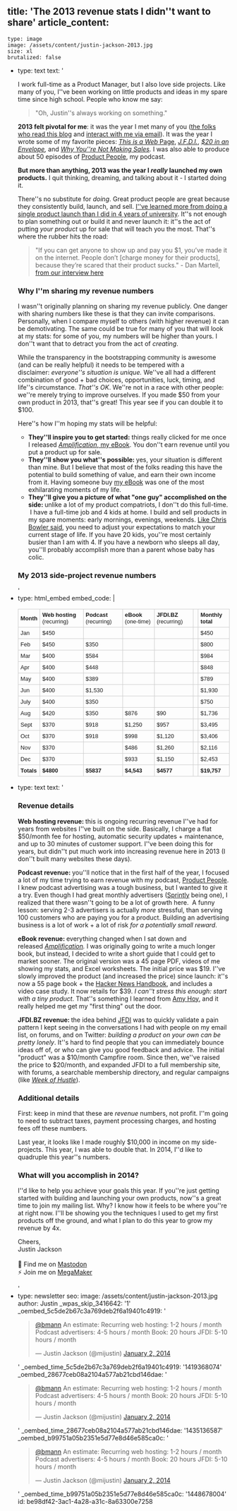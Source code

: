 title: 'The 2013 revenue stats I didn''t want to share'
article_content:
  -
    type: image
    image: /assets/content/justin-jackson-2013.jpg
    size: xl
    brutalized: false
  -
    type: text
    text: '<p>I work full-time as a Product Manager, but I also love side projects. Like many of you, I''ve been working on little products and ideas in my spare time since high school. People who know me say:</p><blockquote><p>"Oh, Justin''s always working on something."</p></blockquote><p><strong>2013 felt pivotal for me</strong>: it was the year I met many of you (<a href="http://justinjackson.ca">the folks who read this blog</a>&nbsp;and <a href="http://justinjackson.ca/newsletter">interact with me via email</a>). It was the year I wrote some of my favorite pieces:&nbsp;<a href="http://justinjackson.ca/words.html"><em>This is a Web</em> Page</a>,&nbsp;<a href="http://justinjackson.ca/jfdi.html"><em>J.F.D.I.</em></a>, <i><a href="http://justinjackson.ca/why-you-need-a-week-of-hustle/">$20 in an Envelope</a>,&nbsp;</i>and&nbsp;<em><a href="http://justinjackson.ca/sales/">Why You''re Not Making Sales</a>.</em> I was also able to produce about 50 episodes of <a href="https://www.productpeople.tv">Product People</a>, my podcast.</p><p><strong>But more than anything, 2013 was the year I <em>really</em>&nbsp;launched my own products.</strong> I quit thinking, dreaming, and talking about it - I started doing it.</p><p>There''s no substitute for&nbsp;<em>doing</em>. Great product people are great because they consistently build, launch, and sell. <a href="https://twitter.com/mijustin/status/418169996120846336">I''ve learned more from doing a single product launch than I did in 4 years of university</a>. It''s not enough to plan something out or build it and never launch it: it''s the act of putting <em>your product</em>&nbsp;up for sale that will teach you the most. That''s where the rubber hits the road:</p><blockquote><p>"If you can get anyone to show up and pay you $1, you’ve made it on the internet.&nbsp;People don’t [charge money for their products], because they’re scared that their product sucks." - Dan Martell, <a href="https://www.productpeople.tv/2013/06/12/ep30-dan-martells-story-from-rehab-to-san-francisco/">from our interview here</a></p></blockquote><h3>Why I''m sharing my revenue numbers</h3><p>I wasn''t originally planning on sharing my revenue publicly. One danger with sharing numbers like these is that they can invite comparisons. Personally, when I compare myself to others (with higher revenue) it can be demotivating. The same could be true for many of you that will look at my stats: for some of you, my numbers will be higher than yours. I don''t want that to detract you from the act of&nbsp;<em>creating</em>.</p><p>While the transparency in the bootstrapping community is awesome (and can be really helpful) it needs to be tempered with a disclaimer:&nbsp;<em>everyone''s situation is unique.&nbsp;</em>We''ve all had a different combination of good + bad choices, opportunities, luck, timing, and life''s circumstance.&nbsp;<em>That''s OK</em>. We''re not in a race with other people: we''re merely trying to improve ourselves. If you made $50 from your own product in 2013, that''s great! This year see if you can double it to $100.</p><p>Here''s how I''m hoping my stats will be helpful:</p><ul><li><strong>They''ll inspire you to get started:</strong> things really clicked for me once I released <a href="https://gumroad.com/l/amplification"><em>Amplification</em>, my eBook</a>. You don''t earn revenue until you put a product up for sale.</li><li><strong>They''ll show you what''s possible:&nbsp;</strong>yes, your situation is different than mine. But I believe that most of the folks reading this have the potential to build something of value, and earn their own income from it. Having someone buy&nbsp;<a href="https://gumroad.com/l/amplification">my eBook</a>&nbsp;was one of the most exhilarating moments of my life.</li><li><strong>They''ll give you a picture of what "one guy" accomplished on the side:&nbsp;</strong>unlike a lot of my product compatriots, I don''t do this full-time. &nbsp;I have a full-time job and 4 kids at home.&nbsp;I build and sell products in my spare moments: early mornings, evenings, weekends.&nbsp;<a href="http://log.chrisbowler.com/post/33834004619/overcoming-project-guilt">Like Chris Bowler said</a>, you need to adjust your expectations to match your current stage of life. If you have 20 kids, you''re most certainly busier than I am with 4. If you have a newborn who sleeps all day, you''ll probably accomplish more than a parent whose baby has colic.</li></ul><h3>My 2013 side-project revenue numbers</h3>'
  -
    type: html_embed
    embed_code: |
      <table width="100%" cellspacing="0" cellpadding="5">
      <tbody>
      <tr>
      <td style="font-size: 0.8em; font-family: Arial, Helvetica, sans-serif; border: 1px #CCC solid; padding: 5px;"><strong>Month</strong></td>
      <td style="font-size: 0.8em; font-family: Arial, Helvetica, sans-serif; border: 1px #CCC solid; padding: 5px;"><strong>Web hosting</strong> (recurring)</td>
      <td style="font-size: 0.8em; font-family: Arial, Helvetica, sans-serif; border: 1px #CCC solid; padding: 5px;"><strong>Podcast</strong> (recurring)</td>
      <td style="font-size: 0.8em; font-family: Arial, Helvetica, sans-serif; border: 1px #CCC solid; padding: 5px;"><strong>eBook</strong> (one-time)</td>
      <td style="font-size: 0.8em; font-family: Arial, Helvetica, sans-serif; border: 1px #CCC solid; padding: 5px;"><strong>JFDI.BZ</strong> (recurring)</td>
      <td style="font-size: 0.8em; font-family: Arial, Helvetica, sans-serif; border: 1px #CCC solid; padding: 5px;"></td>
      <td style="font-size: 0.8em; font-family: Arial, Helvetica, sans-serif; border: 1px #CCC solid; padding: 5px;"><strong>Monthly total</strong></td>
      </tr>
      <tr>
      <td style="font-size: 0.8em; font-family: Arial, Helvetica, sans-serif; border: 1px #CCC solid; padding: 5px;">Jan</td>
      <td style="font-size: 0.8em; font-family: Arial, Helvetica, sans-serif; border: 1px #CCC solid; padding: 5px;">$450</td>
      <td style="font-size: 0.8em; font-family: Arial, Helvetica, sans-serif; border: 1px #CCC solid; padding: 5px;"></td>
      <td style="font-size: 0.8em; font-family: Arial, Helvetica, sans-serif; border: 1px #CCC solid; padding: 5px;"></td>
      <td style="font-size: 0.8em; font-family: Arial, Helvetica, sans-serif; border: 1px #CCC solid; padding: 5px;"></td>
      <td style="font-size: 0.8em; font-family: Arial, Helvetica, sans-serif; border: 1px #CCC solid; padding: 5px;"></td>
      <td style="font-size: 0.8em; font-family: Arial, Helvetica, sans-serif; border: 1px #CCC solid; padding: 5px;">$450</td>
      </tr>
      <tr>
      <td style="font-size: 0.8em; font-family: Arial, Helvetica, sans-serif; border: 1px #CCC solid; padding: 5px;">Feb</td>
      <td style="font-size: 0.8em; font-family: Arial, Helvetica, sans-serif; border: 1px #CCC solid; padding: 5px;">$450</td>
      <td style="font-size: 0.8em; font-family: Arial, Helvetica, sans-serif; border: 1px #CCC solid; padding: 5px;">$350</td>
      <td style="font-size: 0.8em; font-family: Arial, Helvetica, sans-serif; border: 1px #CCC solid; padding: 5px;"></td>
      <td style="font-size: 0.8em; font-family: Arial, Helvetica, sans-serif; border: 1px #CCC solid; padding: 5px;"></td>
      <td style="font-size: 0.8em; font-family: Arial, Helvetica, sans-serif; border: 1px #CCC solid; padding: 5px;"></td>
      <td style="font-size: 0.8em; font-family: Arial, Helvetica, sans-serif; border: 1px #CCC solid; padding: 5px;">$800</td>
      </tr>
      <tr>
      <td style="font-size: 0.8em; font-family: Arial, Helvetica, sans-serif; border: 1px #CCC solid; padding: 5px;">Mar</td>
      <td style="font-size: 0.8em; font-family: Arial, Helvetica, sans-serif; border: 1px #CCC solid; padding: 5px;">$400</td>
      <td style="font-size: 0.8em; font-family: Arial, Helvetica, sans-serif; border: 1px #CCC solid; padding: 5px;">$584</td>
      <td style="font-size: 0.8em; font-family: Arial, Helvetica, sans-serif; border: 1px #CCC solid; padding: 5px;"></td>
      <td style="font-size: 0.8em; font-family: Arial, Helvetica, sans-serif; border: 1px #CCC solid; padding: 5px;"></td>
      <td style="font-size: 0.8em; font-family: Arial, Helvetica, sans-serif; border: 1px #CCC solid; padding: 5px;"></td>
      <td style="font-size: 0.8em; font-family: Arial, Helvetica, sans-serif; border: 1px #CCC solid; padding: 5px;">$984</td>
      </tr>
      <tr>
      <td style="font-size: 0.8em; font-family: Arial, Helvetica, sans-serif; border: 1px #CCC solid; padding: 5px;">Apr</td>
      <td style="font-size: 0.8em; font-family: Arial, Helvetica, sans-serif; border: 1px #CCC solid; padding: 5px;">$400</td>
      <td style="font-size: 0.8em; font-family: Arial, Helvetica, sans-serif; border: 1px #CCC solid; padding: 5px;">$448</td>
      <td style="font-size: 0.8em; font-family: Arial, Helvetica, sans-serif; border: 1px #CCC solid; padding: 5px;"></td>
      <td style="font-size: 0.8em; font-family: Arial, Helvetica, sans-serif; border: 1px #CCC solid; padding: 5px;"></td>
      <td style="font-size: 0.8em; font-family: Arial, Helvetica, sans-serif; border: 1px #CCC solid; padding: 5px;"></td>
      <td style="font-size: 0.8em; font-family: Arial, Helvetica, sans-serif; border: 1px #CCC solid; padding: 5px;">$848</td>
      </tr>
      <tr>
      <td style="font-size: 0.8em; font-family: Arial, Helvetica, sans-serif; border: 1px #CCC solid; padding: 5px;">May</td>
      <td style="font-size: 0.8em; font-family: Arial, Helvetica, sans-serif; border: 1px #CCC solid; padding: 5px;">$400</td>
      <td style="font-size: 0.8em; font-family: Arial, Helvetica, sans-serif; border: 1px #CCC solid; padding: 5px;">$389</td>
      <td style="font-size: 0.8em; font-family: Arial, Helvetica, sans-serif; border: 1px #CCC solid; padding: 5px;"></td>
      <td style="font-size: 0.8em; font-family: Arial, Helvetica, sans-serif; border: 1px #CCC solid; padding: 5px;"></td>
      <td style="font-size: 0.8em; font-family: Arial, Helvetica, sans-serif; border: 1px #CCC solid; padding: 5px;"></td>
      <td style="font-size: 0.8em; font-family: Arial, Helvetica, sans-serif; border: 1px #CCC solid; padding: 5px;">$789</td>
      </tr>
      <tr>
      <td style="font-size: 0.8em; font-family: Arial, Helvetica, sans-serif; border: 1px #CCC solid; padding: 5px;">Jun</td>
      <td style="font-size: 0.8em; font-family: Arial, Helvetica, sans-serif; border: 1px #CCC solid; padding: 5px;">$400</td>
      <td style="font-size: 0.8em; font-family: Arial, Helvetica, sans-serif; border: 1px #CCC solid; padding: 5px;">$1,530</td>
      <td style="font-size: 0.8em; font-family: Arial, Helvetica, sans-serif; border: 1px #CCC solid; padding: 5px;"></td>
      <td style="font-size: 0.8em; font-family: Arial, Helvetica, sans-serif; border: 1px #CCC solid; padding: 5px;"></td>
      <td style="font-size: 0.8em; font-family: Arial, Helvetica, sans-serif; border: 1px #CCC solid; padding: 5px;"></td>
      <td style="font-size: 0.8em; font-family: Arial, Helvetica, sans-serif; border: 1px #CCC solid; padding: 5px;">$1,930</td>
      </tr>
      <tr>
      <td style="font-size: 0.8em; font-family: Arial, Helvetica, sans-serif; border: 1px #CCC solid; padding: 5px;">July</td>
      <td style="font-size: 0.8em; font-family: Arial, Helvetica, sans-serif; border: 1px #CCC solid; padding: 5px;">$400</td>
      <td style="font-size: 0.8em; font-family: Arial, Helvetica, sans-serif; border: 1px #CCC solid; padding: 5px;">$350</td>
      <td style="font-size: 0.8em; font-family: Arial, Helvetica, sans-serif; border: 1px #CCC solid; padding: 5px;"></td>
      <td style="font-size: 0.8em; font-family: Arial, Helvetica, sans-serif; border: 1px #CCC solid; padding: 5px;"></td>
      <td style="font-size: 0.8em; font-family: Arial, Helvetica, sans-serif; border: 1px #CCC solid; padding: 5px;"></td>
      <td style="font-size: 0.8em; font-family: Arial, Helvetica, sans-serif; border: 1px #CCC solid; padding: 5px;">$750</td>
      </tr>
      <tr>
      <td style="font-size: 0.8em; font-family: Arial, Helvetica, sans-serif; border: 1px #CCC solid; padding: 5px;">Aug</td>
      <td style="font-size: 0.8em; font-family: Arial, Helvetica, sans-serif; border: 1px #CCC solid; padding: 5px;">$420</td>
      <td style="font-size: 0.8em; font-family: Arial, Helvetica, sans-serif; border: 1px #CCC solid; padding: 5px;">$350</td>
      <td style="font-size: 0.8em; font-family: Arial, Helvetica, sans-serif; border: 1px #CCC solid; padding: 5px;">$876</td>
      <td style="font-size: 0.8em; font-family: Arial, Helvetica, sans-serif; border: 1px #CCC solid; padding: 5px;">$90</td>
      <td style="font-size: 0.8em; font-family: Arial, Helvetica, sans-serif; border: 1px #CCC solid; padding: 5px;"></td>
      <td style="font-size: 0.8em; font-family: Arial, Helvetica, sans-serif; border: 1px #CCC solid; padding: 5px;">$1,736</td>
      </tr>
      <tr>
      <td style="font-size: 0.8em; font-family: Arial, Helvetica, sans-serif; border: 1px #CCC solid; padding: 5px;">Sept</td>
      <td style="font-size: 0.8em; font-family: Arial, Helvetica, sans-serif; border: 1px #CCC solid; padding: 5px;">$370</td>
      <td style="font-size: 0.8em; font-family: Arial, Helvetica, sans-serif; border: 1px #CCC solid; padding: 5px;">$918</td>
      <td style="font-size: 0.8em; font-family: Arial, Helvetica, sans-serif; border: 1px #CCC solid; padding: 5px;">$1,250</td>
      <td style="font-size: 0.8em; font-family: Arial, Helvetica, sans-serif; border: 1px #CCC solid; padding: 5px;">$957</td>
      <td style="font-size: 0.8em; font-family: Arial, Helvetica, sans-serif; border: 1px #CCC solid; padding: 5px;"></td>
      <td style="font-size: 0.8em; font-family: Arial, Helvetica, sans-serif; border: 1px #CCC solid; padding: 5px;">$3,495</td>
      </tr>
      <tr>
      <td style="font-size: 0.8em; font-family: Arial, Helvetica, sans-serif; border: 1px #CCC solid; padding: 5px;">Oct</td>
      <td style="font-size: 0.8em; font-family: Arial, Helvetica, sans-serif; border: 1px #CCC solid; padding: 5px;">$370</td>
      <td style="font-size: 0.8em; font-family: Arial, Helvetica, sans-serif; border: 1px #CCC solid; padding: 5px;">$918</td>
      <td style="font-size: 0.8em; font-family: Arial, Helvetica, sans-serif; border: 1px #CCC solid; padding: 5px;">$998</td>
      <td style="font-size: 0.8em; font-family: Arial, Helvetica, sans-serif; border: 1px #CCC solid; padding: 5px;">$1,120</td>
      <td style="font-size: 0.8em; font-family: Arial, Helvetica, sans-serif; border: 1px #CCC solid; padding: 5px;"></td>
      <td style="font-size: 0.8em; font-family: Arial, Helvetica, sans-serif; border: 1px #CCC solid; padding: 5px;">$3,406</td>
      </tr>
      <tr>
      <td style="font-size: 0.8em; font-family: Arial, Helvetica, sans-serif; border: 1px #CCC solid; padding: 5px;">Nov</td>
      <td style="font-size: 0.8em; font-family: Arial, Helvetica, sans-serif; border: 1px #CCC solid; padding: 5px;">$370</td>
      <td style="font-size: 0.8em; font-family: Arial, Helvetica, sans-serif; border: 1px #CCC solid; padding: 5px;"></td>
      <td style="font-size: 0.8em; font-family: Arial, Helvetica, sans-serif; border: 1px #CCC solid; padding: 5px;">$486</td>
      <td style="font-size: 0.8em; font-family: Arial, Helvetica, sans-serif; border: 1px #CCC solid; padding: 5px;">$1,260</td>
      <td style="font-size: 0.8em; font-family: Arial, Helvetica, sans-serif; border: 1px #CCC solid; padding: 5px;"></td>
      <td style="font-size: 0.8em; font-family: Arial, Helvetica, sans-serif; border: 1px #CCC solid; padding: 5px;">$2,116</td>
      </tr>
      <tr>
      <td style="font-size: 0.8em; font-family: Arial, Helvetica, sans-serif; border: 1px #CCC solid; padding: 5px;">Dec</td>
      <td style="font-size: 0.8em; font-family: Arial, Helvetica, sans-serif; border: 1px #CCC solid; padding: 5px;">$370</td>
      <td style="font-size: 0.8em; font-family: Arial, Helvetica, sans-serif; border: 1px #CCC solid; padding: 5px;"></td>
      <td style="font-size: 0.8em; font-family: Arial, Helvetica, sans-serif; border: 1px #CCC solid; padding: 5px;">$933</td>
      <td style="font-size: 0.8em; font-family: Arial, Helvetica, sans-serif; border: 1px #CCC solid; padding: 5px;">$1,150</td>
      <td style="font-size: 0.8em; font-family: Arial, Helvetica, sans-serif; border: 1px #CCC solid; padding: 5px;"></td>
      <td style="font-size: 0.8em; font-family: Arial, Helvetica, sans-serif; border: 1px #CCC solid; padding: 5px;">$2,453</td>
      </tr>
      <tr>
      <td style="font-size: 0.8em; font-family: Arial, Helvetica, sans-serif; border: 1px #CCC solid; padding: 5px;"><strong>Totals</strong></td>
      <td style="font-size: 0.8em; font-family: Arial, Helvetica, sans-serif; border: 1px #CCC solid; padding: 5px;"><strong>$4800</strong></td>
      <td style="font-size: 0.8em; font-family: Arial, Helvetica, sans-serif; border: 1px #CCC solid; padding: 5px;"><strong>$5837</strong></td>
      <td style="font-size: 0.8em; font-family: Arial, Helvetica, sans-serif; border: 1px #CCC solid; padding: 5px;"><strong>$4,543</strong></td>
      <td style="font-size: 0.8em; font-family: Arial, Helvetica, sans-serif; border: 1px #CCC solid; padding: 5px;"><strong>$4577</strong></td>
      <td style="font-size: 0.8em; font-family: Arial, Helvetica, sans-serif; border: 1px #CCC solid; padding: 5px;"></td>
      <td style="font-size: 0.8em; font-family: Arial, Helvetica, sans-serif; border: 1px #CCC solid; padding: 5px;"><strong>$19,757</strong></td>
      </tr>
      </tbody>
      </table>
  -
    type: text
    text: '<h3>Revenue details</h3><p><strong>Web hosting revenue:&nbsp;</strong>this is ongoing recurring revenue I''ve had for years from websites I''ve built on the side. Basically, I charge a flat $50/month fee for hosting, automatic security updates + maintenance, and up to 30 minutes of customer support. I''ve been doing this for years, but didn''t put much work into increasing revenue here in 2013 (I don''t built many websites these days).</p><p><strong>Podcast revenue:&nbsp;</strong>you''ll notice that in the first half of the year, I focused a lot of my time trying to earn revenue with my podcast, <a href="https://www.productpeople.tv">Product People</a>. I knew podcast advertising was a tough business, but I wanted to give it a try. Even though I had great monthly advertisers (<a href="http://sprint.ly">Sprintly</a> being one), I realized that there wasn''t going to be a lot of growth here. &nbsp;A funny lesson: serving 2-3 advertisers is actually&nbsp;<em>more&nbsp;</em>stressful, than serving 100 customers who are paying you for a product. Building an advertising business is a lot of work + a lot of risk <em>for a potentially small reward</em>.</p><p><strong>eBook revenue:&nbsp;</strong>everything changed when I sat down and released&nbsp;<em><a href="https://gum.co/amplification">Amplification</a>.</em>&nbsp;I was originally going to write a much longer book, but instead, I decided to write a short guide that I could get to market sooner. The original version was a 45 page PDF, videos of me showing my stats, and Excel worksheets. The initial price was $19. I''ve slowly improved the product (and increased the price) since launch: it''s now a 55 page book + the <a href="http://buildandlaunch.net/book/the-hacker-news-handbook/">Hacker News Handbook</a>, and includes a video case study. It now retails for $39.&nbsp;<em>I can''t stress this enough: start with a tiny product</em>. That''s something I learned from <a href="http://unicornfree.com">Amy Hoy</a>, and it really helped me get my "first thing" out the door.</p><p><strong>JFDI.BZ revenue:&nbsp;</strong>the idea behind <a href="https://megamaker.co">JFDI</a> was to quickly validate a pain pattern I kept seeing in the conversations I had with people on my email list, on forums, and on Twitter: <em>building a product on your own can be pretty lonely</em>. It''s hard to find people that you can immediately bounce ideas off of, or who can give you good feedback and advice. The initial "product" was a $10/month Campfire room. Since then, we''ve raised the price to $20/month, and expanded JFDI to a full membership site, with forums, a searchable membership directory, and regular campaigns (like&nbsp;<a href="http://justinjackson.ca/why-you-need-a-week-of-hustle/"><em>Week of Hustle</em></a>).</p><h3>Additional details</h3><p>First: keep in mind that these are&nbsp;<em>revenue</em> numbers, not profit. I''m going to need to subtract taxes, payment processing charges, and hosting fees off these numbers.</p><p>Last year, it looks like I made roughly $10,000 in income on my side-projects. This year, I was able to double that. In 2014, I''d like to quadruple this year''s numbers.</p><h3>What will you accomplish in 2014?</h3><p>I''d like to help you achieve your goals this year. If you''re just getting started with building and launching your own products, now''s a great time to join my mailing list. Why? I know how it feels to be where you''re at right now. I''ll be showing you the techniques I used to get my first products off the ground, and what I plan to do this year to grow my revenue by 4x.</p><p>Cheers,<br>Justin Jackson<br><br>🐘 Find me on&nbsp;<a href="https://mastodon.social/@mijustin">Mastodon</a><br>⚡ Join me on&nbsp;<a href="https://megamaker.co/">MegaMaker</a></p>'
  -
    type: newsletter
seo:
  image: /assets/content/justin-jackson-2013.jpg
author: Justin
_wpas_skip_3416642: '1'
_oembed_5c5de2b67c3a769deb2f6a19401c4919: '<blockquote class="twitter-tweet" width="550"><p><a href="https://twitter.com/bmann">@bmann</a> An estimate:&#10;Recurring web hosting: 1-2 hours / month&#10;Podcast advertisers: 4-5 hours / month&#10;Book: 20 hours&#10;JFDI: 5-10 hours / month</p>&mdash; Justin Jackson (@mijustin) <a href="https://twitter.com/mijustin/status/418543122461626368">January 2, 2014</a></blockquote><script async src="//platform.twitter.com/widgets.js" charset="utf-8"></script>'
_oembed_time_5c5de2b67c3a769deb2f6a19401c4919: '1419368074'
_oembed_28677ceb08a2104a577ab21cbd146dae: '<blockquote class="twitter-tweet" width="550"><p lang="en" dir="ltr"><a href="https://twitter.com/bmann">@bmann</a> An estimate:&#10;Recurring web hosting: 1-2 hours / month&#10;Podcast advertisers: 4-5 hours / month&#10;Book: 20 hours&#10;JFDI: 5-10 hours / month</p>&mdash; Justin Jackson (@mijustin) <a href="https://twitter.com/mijustin/status/418543122461626368">January 2, 2014</a></blockquote><script async src="//platform.twitter.com/widgets.js" charset="utf-8"></script>'
_oembed_time_28677ceb08a2104a577ab21cbd146dae: '1435136587'
_oembed_b99751a05b2351e5d77e8d46e585ca0c: '<blockquote class="twitter-tweet" width="550"><p lang="en" dir="ltr"><a href="https://twitter.com/bmann">@bmann</a> An estimate:&#10;Recurring web hosting: 1-2 hours / month&#10;Podcast advertisers: 4-5 hours / month&#10;Book: 20 hours&#10;JFDI: 5-10 hours / month</p>&mdash; Justin Jackson (@mijustin) <a href="https://twitter.com/mijustin/status/418543122461626368">January 2, 2014</a></blockquote><script async src="//platform.twitter.com/widgets.js" charset="utf-8"></script>'
_oembed_time_b99751a05b2351e5d77e8d46e585ca0c: '1448678004'
id: be98df42-3ac1-4a28-a31c-8a63300e7258
